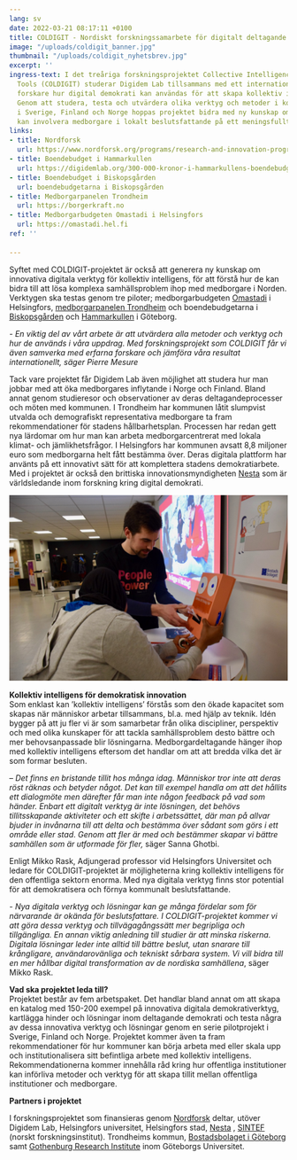 ```yaml
---
lang: sv
date: 2022-03-21 08:17:11 +0100
title: COLDIGIT - Nordiskt forskningssamarbete för digitalt deltagande
image: "/uploads/coldigit_banner.jpg"
thumbnail: "/uploads/coldigit_nyhetsbrev.jpg"
excerpt: ''
ingress-text: I det treåriga forskningsprojektet Collective Intelligence through Digital
  Tools (COLDIGIT) studerar Digidem Lab tillsammans med ett internationellt team av
  forskare hur digital demokrati kan användas för att skapa kollektiv intelligens.
  Genom att studera, testa och utvärdera olika verktyg och metoder i konkreta deltagarprocesser
  i Sverige, Finland och Norge hoppas projektet bidra med ny kunskap om hur kommuner
  kan involvera medborgare i lokalt beslutsfattande på ett meningsfullt sätt.
links:
- title: Nordforsk
  url: https://www.nordforsk.org/programs/research-and-innovation-programme-digitalisation-public-sector
- title: Boendebudget i Hammarkullen
  url: https://digidemlab.org/300-000-kronor-i-hammarkullens-boendebudget/
- title: Boendebudget i Biskopsgården
  url: boendebudgetarna i Biskopsgården
- title: Medborgarpanelen Trondheim
  url: https://borgerkraft.no
- title: Medborgarbudgeten Omastadi i Helsingfors
  url: https://omastadi.hel.fi
ref: ''

---
```

Syftet med COLDIGIT-projektet är också att generera ny kunskap om innovativa digitala verktyg för kollektiv intelligens, för att förstå hur de kan bidra till att lösa komplexa samhällsproblem ihop med medborgare i Norden. Verktygen ska testas genom tre piloter; medborgarbudgeten [Omastadi](https://omastadi.hel.fi) i Helsingfors, [medborgarpanelen Trondheim](https://borgerkraft.no) och boendebudgetarna i [Biskopsgården](https://digidemlab.org/en-halv-miljon-i-biskopsgardens-nya-boendebudget/) och [Hammarkullen](https://digidemlab.org/300-000-kronor-i-hammarkullens-boendebudget/) i Göteborg.

_- En viktig del av vårt arbete är att utvärdera alla metoder och verktyg och hur de används i våra uppdrag. Med forskningsprojekt som COLDIGIT får vi även samverka med erfarna forskare och jämföra våra resultat internationellt, säger Pierre Mesure_

Tack vare projektet får Digidem Lab även möjlighet att studera hur man jobbar med att öka medborgares inflytande i Norge och Finland. Bland annat genom studieresor och observationer av deras deltagandeprocesser och möten med kommunen. I Trondheim har kommunen låtit slumpvist utvalda och demografiskt representativa medborgare ta fram rekommendationer för stadens hållbarhetsplan. Processen har redan gett nya lärdomar om hur man kan arbeta medborgarcentrerat med lokala klimat- och jämlikhetsfrågor. I Helsingfors har kommunen avsatt 8,8 miljoner euro som medborgarna helt fått bestämma över. Deras digitala plattform har använts på ett innovativt sätt för att komplettera stadens demokratiarbete. Med i projektet är också den brittiska innovationsmyndigheten [Nesta](https://www.nesta.org.uk/) som är världsledande inom forskning kring digital demokrati. 

![](/uploads/DSC_0104.jpg)

**Kollektiv intelligens för demokratisk innovation**  
Som enklast kan ’kollektiv intelligens’ förstås som den ökade kapacitet som skapas när människor arbetar tillsammans, bl.a. med hjälp av teknik. Idén bygger på att ju fler vi är som samarbetar från olika discipliner, perspektiv och med olika kunskaper för att tackla samhällsproblem desto bättre och mer behovsanpassade blir lösningarna. Medborgardeltagande hänger ihop med kollektiv intelligens eftersom det handlar om att att bredda vilka det är som formar besluten.

– _Det finns en bristande tillit hos många idag. Människor tror inte att deras röst räknas och betyder något. Det kan till exempel handla om att det hållits ett dialogmöte men därefter får man inte någon feedback på vad som händer. Enbart ett digitalt verktyg är inte lösningen, det behövs tillitsskapande aktiviteter och ett skifte i arbetssättet, där man på allvar bjuder in invånarna till att delta och bestämma över sådant som görs i ett område eller stad_. _Genom att fler är med och bestämmer skapar vi bättre samhällen som är utformade för fler,_ säger Sanna Ghotbi.

Enligt Mikko Rask, Adjungerad professor vid Helsingfors Universitet och ledare för COLDIGIT-projektet är möjligheterna kring kollektiv intelligens för den offentliga sektorn enorma. Med nya digitala verktyg finns stor potential för att demokratisera och förnya kommunalt beslutsfattande.

_- Nya digitala verktyg och lösningar kan ge många fördelar som för närvarande är okända för beslutsfattare. I COLDIGIT-projektet kommer vi att göra dessa verktyg och tillvägagångssätt mer begripliga och tillgängliga. En annan viktig anledning till studier är att minska riskerna. Digitala lösningar leder inte alltid till bättre beslut, utan snarare till krångligare, användarovänliga och tekniskt sårbara system. Vi vill bidra till en mer hållbar digital transformation av de nordiska samhällena_, säger Mikko Rask.

**Vad ska projektet leda till?**  
Projektet består av fem arbetspaket. Det handlar bland annat om att skapa en katalog med 150-200 exempel på innovativa digitala demokrativerktyg, kartlägga hinder och lösningar inom deltagande demokrati och testa några av dessa innovativa verktyg och lösningar genom en serie pilotprojekt i Sverige, Finland och Norge. Projektet kommer även ta fram rekommendationer för hur kommuner kan börja arbeta med eller skala upp och institutionalisera sitt befintliga arbete med kollektiv intelligens. Rekommendationerna kommer innehålla råd kring hur offentliga institutioner kan införliva metoder och verktyg för att skapa tillit mellan offentliga institutioner och medborgare. 

**Partners i projektet**

I forskningsprojektet som finansieras genom [Nordforsk](https://www.nordforsk.org/programs/research-and-innovation-programme-digitalisation-public-sector) deltar, utöver Digidem Lab, Helsingfors universitet, Helsingfors stad, [Nesta](https://www.nesta.org.uk) , [SINTEF](https://www.sintef.no/en/digital/) (norskt forskningsinstitut). Trondheims kommun, [Bostadsbolaget i Göteborg](https://bostadsbolaget.se) samt [Gothenburg Research Institute](https://www.gu.se/en/school-business-economics-law/gri) inom Göteborgs Universitet.